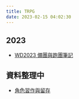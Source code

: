 ```yaml
---
title: TRPG
date: 2023-02-15 04:02:30
---
```


## 2023

- [WD2023 備團與跑團筆記](./WD2023)

## 資料整理中

- [角色習作與留存](./Characters/)
